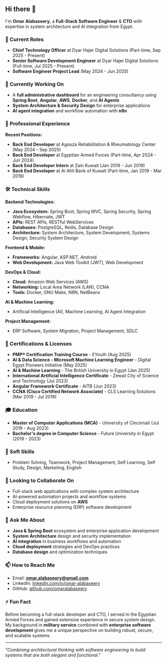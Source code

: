 ## Hi there 👋  
I'm **Omar Alabaseery**, a **Full-Stack Software Engineer** & **CTO** with expertise in system architecture and AI integration from Egypt.

### 🔭 Current Roles
- **Chief Technology Officer** at Dyar Hajer Digital Solutions (Part-time, Sep 2025 - Present)
- **Senior Software Development Engineer** at Dyar Hajer Digital Solutions (Full-time, Jul 2025 - Present)
- **Software Engineer Project Lead** (May 2024 - Jun 2025)

### 🌱 Currently Working On
- A **full administrative dashboard** for an engineering consultancy using **Spring Boot**, **Angular**, **AWS**, **Docker**, and **AI Agents**
- **System Architecture & Security Design** for enterprise applications
- **AI agent integration** and workflow automation with **n8n**

### 💼 Professional Experience

**Recent Positions:**
- **Back End Developer** at Agouza Rehabilitation & Rheumatology Center (May 2024 - Sep 2025)
- **Back End Developer** at Egyptian Armed Forces (Part-time, Apr 2024 - Jun 2024)
- **Back End Developer Intern** at Zain Kuwait (Jan 2019 - Jun 2019)
- **Back End Developer** at Al Ahli Bank of Kuwait (Part-time, Jan 2019 - Mar 2019)

### 🛠️ Technical Skills

**Backend Technologies:**
- **Java Ecosystem:** Spring Boot, Spring MVC, Spring Security, Spring Webflow, Hibernate, JWT
- **APIs:** REST APIs, RESTful WebServices
- **Databases:** PostgreSQL, Redis, Database Design
- **Architecture:** System Architecture, System Development, Systems Design, Security System Design

**Frontend & Mobile:**
- **Frameworks:** Angular, ASP.NET, Android
- **Web Development:** Java Web Toolkit (JWT), Web Development

**DevOps & Cloud:**
- **Cloud:** Amazon Web Services (AWS)
- **Networking:** Local Area Network (LAN), CCNA
- **Tools:** Docker, GNU Make, N8N, NetBeans

**AI & Machine Learning:**
- Artificial Intelligence (AI), Machine Learning, AI Agent Integration

**Project Management:**
- ERP Software, System Migration, Project Management, SDLC

### 📜 Certifications & Licenses

- **PMP® Certification Training Course** - EYouth (Aug 2025)
- **AI & Data Science - Microsoft Machine Learning Engineer** - Digital Egypt Pioneers Initiative (May 2025)
- **AI & Machine Learning** - The British University in Egypt (Jan 2025)
- **International Artificial Intelligence Certificate** - Zewail City of Science and Technology (Jul 2023)
- **Angular Framework Certificate** - AITB (Jun 2023)
- **CCNA (Cisco Certified Network Associate)** - CLS Learning Solutions (Mar 2019 - Jul 2019)

### 🎓 Education

- **Master of Computer Applications (MCA)** - University of Cincinnati (Jul 2019 - Aug 2023)
- **Bachelor's degree in Computer Science** - Future University in Egypt (2019 - 2023)

### 🌟 Soft Skills
- Problem Solving, Teamwork, Project Management, Self Learning, Self Study, Design, Marketing, English

### 👯 Looking to Collaborate On
- Full-stack web applications with complex system architecture
- AI-powered automation projects and workflow systems
- Cloud deployment solutions on **AWS**
- Enterprise resource planning (ERP) software development

### 💬 Ask Me About
- **Java & Spring Boot** ecosystem and enterprise application development
- **System Architecture** design and security implementation
- **AI integration** in business workflows and automation
- **Cloud deployment** strategies and DevOps practices
- **Database design** and optimization techniques

### 📫 How to Reach Me
- Email: **omar.alabaseery@gmail.com**  
- LinkedIn: [linkedin.com/in/omar-alabaseery](https://www.linkedin.com/in/omar-alabaseery)  
- GitHub: [github.com/omaralabaseery](https://github.com/omaralabaseery)

### ⚡ Fun Fact
Before becoming a full-stack developer and CTO, I served in the Egyptian Armed Forces and gained extensive experience in secure system design. My background in **military service** combined with **enterprise software development** gives me a unique perspective on building robust, secure, and scalable systems.

---

*"Combining architectural thinking with software engineering to build systems that are both elegant and functional."*
